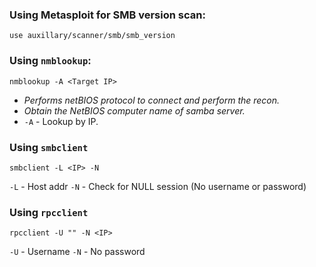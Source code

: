 ### Using Metasploit for SMB version scan:
```
use auxillary/scanner/smb/smb_version
```

### Using `nmblookup`:
```
nmblookup -A <Target IP>
```
- *Performs netBIOS protocol to connect and perform the recon.*
- *Obtain the NetBIOS computer name of samba server.*
- `-A` - Lookup by IP.

### Using `smbclient`
```
smbclient -L <IP> -N
```

`-L` - Host addr
`-N` - Check for NULL session (No username or password)

### Using `rpcclient`
```
rpcclient -U "" -N <IP>
```

`-U` - Username
`-N` - No password


